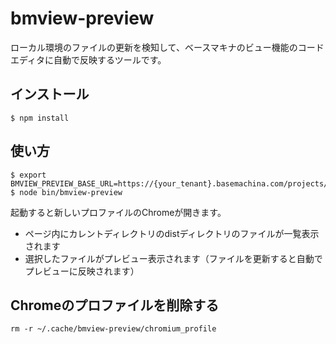 # bmview-preview

ローカル環境のファイルの更新を検知して、ベースマキナのビュー機能のコードエディタに自動で反映するツールです。

## インストール

```
$ npm install
```

## 使い方

```
$ export BMVIEW_PREVIEW_BASE_URL=https://{your_tenant}.basemachina.com/projects/{your_project_id}/environments/{your_environment_id}
$ node bin/bmview-preview
```

起動すると新しいプロファイルのChromeが開きます。

- ページ内にカレントディレクトリのdistディレクトリのファイルが一覧表示されます
- 選択したファイルがプレビュー表示されます（ファイルを更新すると自動でプレビューに反映されます）

## Chromeのプロファイルを削除する

```
rm -r ~/.cache/bmview-preview/chromium_profile
```
